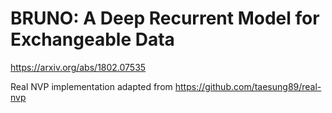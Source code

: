 # BRUNO: A Deep Recurrent Model for Exchangeable Data

https://arxiv.org/abs/1802.07535


Real NVP implementation adapted from https://github.com/taesung89/real-nvp